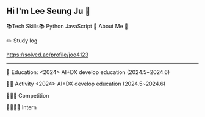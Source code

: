 ## Hi I'm Lee Seung Ju  👋

<!--
**ju1115/ju1115** is a ✨ _special_ ✨ repository because its `README.md` (this file) appears on your GitHub profile.

Here are some ideas to get you started:

- 🔭 I’m currently working on ...
- 🌱 I’m currently learning ...
- 👯 I’m looking to collaborate on ...
- 🤔 I’m looking for help with ...
- 💬 Ask me about ...
- 📫 How to reach me: ...
- 😄 Pronouns: ...
- ⚡ Fun fact: ...
-->


📚Tech Skills📚
Python JavaScript 
🌈 About Me 🌈
    


✏️ Study log

https://solved.ac/profile/joo4123

--------------------------------------------------------------------------------------------------
🌱 Education: <2024> AI+DX develop education (2024.5~2024.6)

🌱🌱 Activity
<2024> AI+DX develop education (2024.5~2024.6)

🌱🌱🌱 Competition

🌱🌱🌱🌱 Intern


